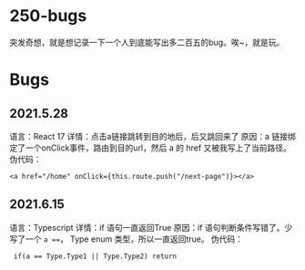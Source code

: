 # 250-bugs
突发奇想，就是想记录一下一个人到底能写出多二百五的bug。唉~，就是玩。

# Bugs

## 2021.5.28
语言：React 17
详情：点击a链接跳转到目的地后，后又跳回来了
原因：a 链接绑定了一个onClick事件，路由到目的url，然后 a 的 href 又被我写上了当前路径。
伪代码：
  ```
  <a href="/home" onClick={this.route.push("/next-page")}></a>
  ```

## 2021.6.15
语言：Typescript
详情：if 语句一直返回True
原因：if 语句判断条件写错了。少写了一个 `a ==`， Type enum 类型，所以一直返回true。
伪代码：
  ```
   if(a == Type.Type1 || Type.Type2) return
  ```

